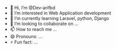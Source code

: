 - 👋 Hi, I’m @Dev-arifbd
- 👀 I’m interested in Web Application development
- 🌱 I’m currently learning Laravel, python, Django 
- 💞️ I’m looking to collaborate on ...
- 📫 How to reach me ...
- 😄 Pronouns: ...
- ⚡ Fun fact: ...

<!---
Dev-arifbd/Dev-arifbd is a ✨ special ✨ repository because its `README.md` (this file) appears on your GitHub profile.
You can click the Preview link to take a look at your changes.
--->

